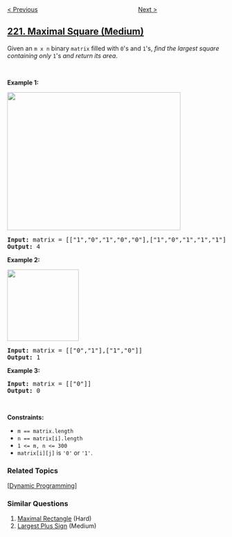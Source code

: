 <!--|This file generated by command(leetcode description); DO NOT EDIT.    |-->
<!--+----------------------------------------------------------------------+-->
<!--|@author    openset <openset.wang@gmail.com>                           |-->
<!--|@link      https://github.com/openset                                 |-->
<!--|@home      https://github.com/openset/leetcode                        |-->
<!--+----------------------------------------------------------------------+-->

[< Previous](../contains-duplicate-iii "Contains Duplicate III")
　　　　　　　　　　　　　　　　
[Next >](../count-complete-tree-nodes "Count Complete Tree Nodes")

## [221. Maximal Square (Medium)](https://leetcode.com/problems/maximal-square "最大正方形")

<p>Given an <code>m x n</code> binary <code>matrix</code> filled with <code>0</code>&#39;s and <code>1</code>&#39;s, <em>find the largest square containing only</em> <code>1</code>&#39;s <em>and return its area</em>.</p>

<p>&nbsp;</p>
<p><strong>Example 1:</strong></p>
<img alt="" src="https://assets.leetcode.com/uploads/2020/11/26/max1grid.jpg" style="width: 400px; height: 319px;" />
<pre>
<strong>Input:</strong> matrix = [[&quot;1&quot;,&quot;0&quot;,&quot;1&quot;,&quot;0&quot;,&quot;0&quot;],[&quot;1&quot;,&quot;0&quot;,&quot;1&quot;,&quot;1&quot;,&quot;1&quot;],[&quot;1&quot;,&quot;1&quot;,&quot;1&quot;,&quot;1&quot;,&quot;1&quot;],[&quot;1&quot;,&quot;0&quot;,&quot;0&quot;,&quot;1&quot;,&quot;0&quot;]]
<strong>Output:</strong> 4
</pre>

<p><strong>Example 2:</strong></p>
<img alt="" src="https://assets.leetcode.com/uploads/2020/11/26/max2grid.jpg" style="width: 165px; height: 165px;" />
<pre>
<strong>Input:</strong> matrix = [[&quot;0&quot;,&quot;1&quot;],[&quot;1&quot;,&quot;0&quot;]]
<strong>Output:</strong> 1
</pre>

<p><strong>Example 3:</strong></p>

<pre>
<strong>Input:</strong> matrix = [[&quot;0&quot;]]
<strong>Output:</strong> 0
</pre>

<p>&nbsp;</p>
<p><strong>Constraints:</strong></p>

<ul>
	<li><code>m == matrix.length</code></li>
	<li><code>n == matrix[i].length</code></li>
	<li><code>1 &lt;= m, n &lt;= 300</code></li>
	<li><code>matrix[i][j]</code> is <code>&#39;0&#39;</code> or <code>&#39;1&#39;</code>.</li>
</ul>

### Related Topics
  [[Dynamic Programming](../../tag/dynamic-programming/README.md)]

### Similar Questions
  1. [Maximal Rectangle](../maximal-rectangle) (Hard)
  1. [Largest Plus Sign](../largest-plus-sign) (Medium)
